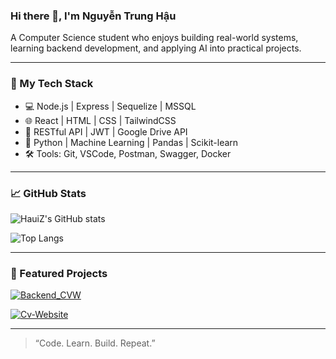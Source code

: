### Hi there 👋, I'm Nguyễn Trung Hậu

A Computer Science student who enjoys building real-world systems, learning backend development, and applying AI into practical projects.

---

### 🔧 My Tech Stack
- 💻 Node.js | Express | Sequelize | MSSQL
- 🌐 React | HTML | CSS | TailwindCSS
- 📂 RESTful API | JWT | Google Drive API
- 🤖 Python | Machine Learning | Pandas | Scikit-learn
- 🛠️ Tools: Git, VSCode, Postman, Swagger, Docker

---

### 📈 GitHub Stats

![HauiZ's GitHub stats](https://github-readme-stats.vercel.app/api?username=HauiZ&theme=aura&show_icons=true&count_private=true)

![Top Langs](https://github-readme-stats.vercel.app/api/top-langs/?username=HauiZ&layout=compact&theme=aura)

---

### 🚀 Featured Projects

[![Backend_CVW](https://github-readme-stats.vercel.app/api/pin/?username=HauiZ&repo=Backend_CVW&show_icons=true&theme=radical)](https://github.com/HauiZ/Backend_CVW)

[![Cv-Website](https://github-readme-stats.vercel.app/api/pin/?username=HauiZ&repo=Cv-Website&show_icons=true&theme=monokai)](https://github.com/HauiZ/Cv-Website)

---

> “Code. Learn. Build. Repeat.”

